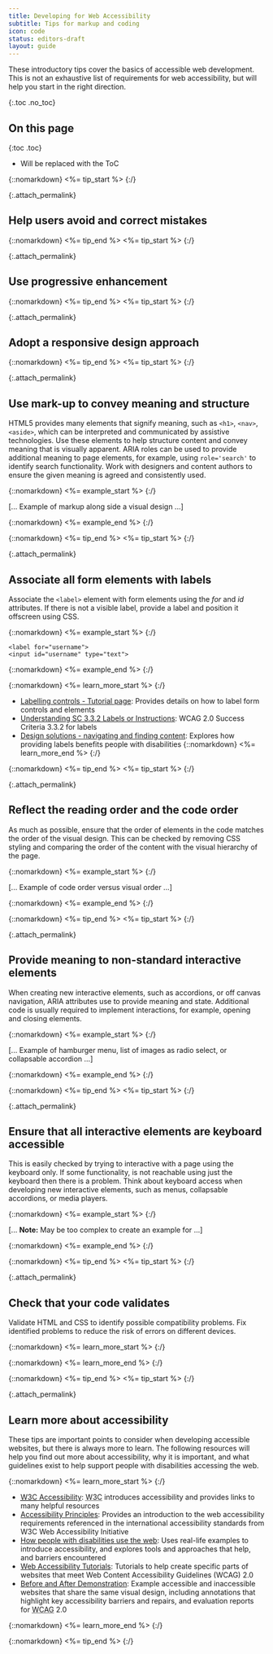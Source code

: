 ```yaml
---
title: Developing for Web Accessibility
subtitle: Tips for markup and coding
icon: code
status: editors-draft
layout: guide
---
```


These introductory tips cover the basics of accessible web development. This is not an exhaustive list of requirements for web accessibility, but will help you start in the right direction.

{:.toc .no_toc}
## On this page

{:toc .toc}
* Will be replaced with the ToC

{::nomarkdown}
<%= tip_start %>
{:/}

{:.attach_permalink}
## Help users avoid and correct mistakes

{::nomarkdown}
<%= tip_end %>
<%= tip_start %>
{:/}

{:.attach_permalink}
## Use progressive enhancement

{::nomarkdown}
<%= tip_end %>
<%= tip_start %>
{:/}

{:.attach_permalink}
## Adopt a responsive design approach

{::nomarkdown}
<%= tip_end %>
<%= tip_start %>
{:/}

{:.attach_permalink}
## Use mark-up to convey meaning and structure

HTML5 provides many elements that signify meaning, such as `<h1>`, `<nav>`, `<aside>`, which can be interpreted and communicated by assistive technologies. Use these elements to help structure content and convey meaning that is visually apparent. ARIA roles can be used to provide additional meaning to page elements, for example, using `role='search'` to identify search functionality. Work with designers and content authors to ensure the given meaning is agreed and consistently used.

{::nomarkdown}
<%= example_start %>
{:/}

[... Example of markup along side a visual design ...]

{::nomarkdown}
<%= example_end %>
{:/}

{::nomarkdown}
<%= tip_end %>
<%= tip_start %>
{:/}

{:.attach_permalink}
## Associate all form elements with labels

Associate the `<label>` element with form elements using the *for* and *id* attributes. If there is not a visible label, provide a label and position it offscreen using CSS. 

{::nomarkdown}
<%= example_start %>
{:/}

    <label for="username">
    <input id="username" type="text">

{::nomarkdown}
<%= example_end %>
{:/}

{::nomarkdown}
<%= learn_more_start %>
{:/}

* [Labelling controls - Tutorial page](/WAI/tutorials/forms/labels/): Provides details on how to label form controls and elements
* [Understanding SC 3.3.2 Labels or Instructions](/TR/UNDERSTANDING-WCAG20/minimize-error-cues.html): WCAG 2.0 Success Criteria 3.3.2 for labels
* [Design solutions - navigating and finding content](/WAI/intro/people-use-web/browsing#navigation): Explores how providing labels benefits people with disabilities
{::nomarkdown}
<%= learn_more_end %>
{:/}

{::nomarkdown}
<%= tip_end %>
<%= tip_start %>
{:/}

{:.attach_permalink}
## Reflect the reading order and the code order

As much as possible, ensure that the order of elements in the code matches the order of the visual design. This can be checked by removing CSS styling and comparing the order of the content with the visual hierarchy of the page.

{::nomarkdown}
<%= example_start %>
{:/}

[... Example of code order versus visual order ...]

{::nomarkdown}
<%= example_end %>
{:/}

{::nomarkdown}
<%= tip_end %>
<%= tip_start %>
{:/}

{:.attach_permalink}
## Provide meaning to non-standard interactive elements 

When creating new interactive elements, such as accordions, or off canvas navigation, ARIA attributes use to provide meaning and state. Additional code is usually required to implement interactions, for example, opening and closing elements.

{::nomarkdown}
<%= example_start %>
{:/}

[... Example of hamburger menu, list of images as radio select, or collapsable accordion ...]

{::nomarkdown}
<%= example_end %>
{:/}

{::nomarkdown}
<%= tip_end %>
<%= tip_start %>
{:/}

{:.attach_permalink}
## Ensure that all interactive elements are keyboard accessible

This is easily checked by trying to interactive with a page using the keyboard only. If some functionality, is not reachable using just the keyboard then there is a problem. Think about keyboard access when developing new interactive elements, such as menus, collapsable accordions, or media players.

{::nomarkdown}
<%= example_start %>
{:/}

[... **Note:** May be too complex to create an example for ...]

{::nomarkdown}
<%= example_end %>
{:/}

{::nomarkdown}
<%= tip_end %>
<%= tip_start %>
{:/}

{:.attach_permalink}
## Check that your code validates

Validate HTML and CSS to identify possible compatibility problems. Fix identified problems to reduce the risk of errors on different devices.

{::nomarkdown}
<%= learn_more_start %>
{:/}

{::nomarkdown}
<%= learn_more_end %>
{:/}


{::nomarkdown}
<%= tip_end %>
<%= tip_start %>
{:/}

{:.attach_permalink}
## Learn more about accessibility

These tips are important points to consider when developing accessible websites, but there is always more to learn. The following resources will help you find out more about accessibility, why it is important, and what guidelines exist to help support people with disabilities accessing the web.

{::nomarkdown}
<%= learn_more_start %>
{:/}

* [<abbr title="World Wide Web Consortium">W3C</abbr> Accessibility](/standards/webdesign/accessibility): <abbr title="World Wide Web Consortium">W3C</abbr> introduces accessibility and provides links to many helpful resources
* [Accessibility Principles](/WAI/intro/people-use-web/principles): Provides an introduction to the web accessibility requirements referenced in the international accessibility standards from W3C Web Accessibility Initiative
* [How people with disabilities use the web](/WAI/intro/people-use-web): Uses real-life examples to introduce accessibility, and explores tools and approaches that help, and barriers encountered 
* [Web Accessibility Tutorials](/WAI/tutorials/): Tutorials to help create specific parts of websites that meet Web Content Accessibility Guidelines (WCAG) 2.0
* [Before and After Demonstration](/WAI/demos/bad/): Example accessible and inaccessible websites that share the same visual design, including annotations that highlight key accessibility barriers and repairs, and evaluation reports for <abbr title="Web Content Accessibility Guidelines">WCAG</abbr> 2.0

{::nomarkdown}
<%= learn_more_end %>
{:/}

{::nomarkdown}
<%= tip_end %>
{:/}